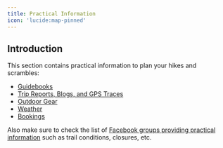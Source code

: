 ```yaml
---
title: Practical Information
icon: 'lucide:map-pinned'
---
```


## Introduction

This section contains practical information to plan your hikes and scrambles:
- [Guidebooks](/practical-information/guidebooks)
- [Trip Reports, Blogs, and GPS Traces](/practical-information/trip-reports)
- [Outdoor Gear](/practical-information/gear)
- [Weather](/practical-information/weather)
- [Bookings](/practical-information/bookings)


Also make sure to check the list of [Facebook groups providing practical information](/hiking-groups/by-category/practical-information) such as trail conditions, closures, etc.